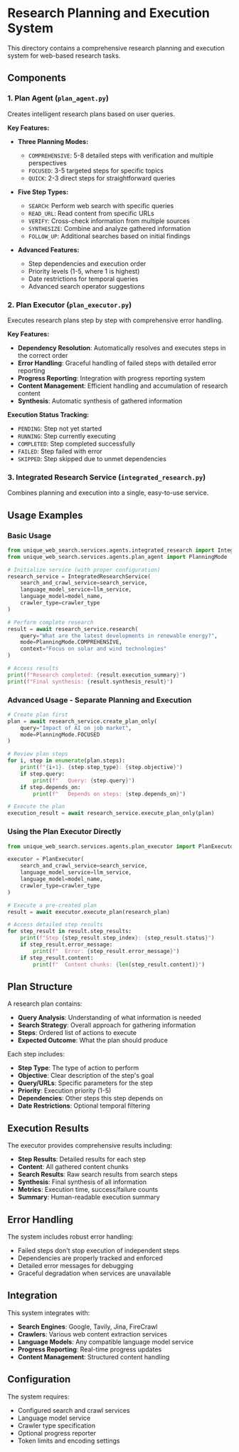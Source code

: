 # Research Planning and Execution System

This directory contains a comprehensive research planning and execution system for web-based research tasks.

## Components

### 1. Plan Agent (`plan_agent.py`)
Creates intelligent research plans based on user queries.

**Key Features:**
- **Three Planning Modes:**
  - `COMPREHENSIVE`: 5-8 detailed steps with verification and multiple perspectives
  - `FOCUSED`: 3-5 targeted steps for specific topics
  - `QUICK`: 2-3 direct steps for straightforward queries

- **Five Step Types:**
  - `SEARCH`: Perform web search with specific queries
  - `READ_URL`: Read content from specific URLs
  - `VERIFY`: Cross-check information from multiple sources
  - `SYNTHESIZE`: Combine and analyze gathered information
  - `FOLLOW_UP`: Additional searches based on initial findings

- **Advanced Features:**
  - Step dependencies and execution order
  - Priority levels (1-5, where 1 is highest)
  - Date restrictions for temporal queries
  - Advanced search operator suggestions

### 2. Plan Executor (`plan_executor.py`)
Executes research plans step by step with comprehensive error handling.

**Key Features:**
- **Dependency Resolution**: Automatically resolves and executes steps in the correct order
- **Error Handling**: Graceful handling of failed steps with detailed error reporting
- **Progress Reporting**: Integration with progress reporting system
- **Content Management**: Efficient handling and accumulation of research content
- **Synthesis**: Automatic synthesis of gathered information

**Execution Status Tracking:**
- `PENDING`: Step not yet started
- `RUNNING`: Step currently executing
- `COMPLETED`: Step completed successfully
- `FAILED`: Step failed with error
- `SKIPPED`: Step skipped due to unmet dependencies

### 3. Integrated Research Service (`integrated_research.py`)
Combines planning and execution into a single, easy-to-use service.

## Usage Examples

### Basic Usage
```python
from unique_web_search.services.agents.integrated_research import IntegratedResearchService
from unique_web_search.services.agents.plan_agent import PlanningMode

# Initialize service (with proper configuration)
research_service = IntegratedResearchService(
    search_and_crawl_service=search_service,
    language_model_service=llm_service,
    language_model=model_name,
    crawler_type=crawler_type
)

# Perform complete research
result = await research_service.research(
    query="What are the latest developments in renewable energy?",
    mode=PlanningMode.COMPREHENSIVE,
    context="Focus on solar and wind technologies"
)

# Access results
print(f"Research completed: {result.execution_summary}")
print(f"Final synthesis: {result.synthesis_result}")
```

### Advanced Usage - Separate Planning and Execution
```python
# Create plan first
plan = await research_service.create_plan_only(
    query="Impact of AI on job market",
    mode=PlanningMode.FOCUSED
)

# Review plan steps
for i, step in enumerate(plan.steps):
    print(f"{i+1}. {step.step_type}: {step.objective}")
    if step.query:
        print(f"   Query: {step.query}")
    if step.depends_on:
        print(f"   Depends on steps: {step.depends_on}")

# Execute the plan
execution_result = await research_service.execute_plan_only(plan)
```

### Using the Plan Executor Directly
```python
from unique_web_search.services.agents.plan_executor import PlanExecutor

executor = PlanExecutor(
    search_and_crawl_service=search_service,
    language_model_service=llm_service,
    language_model=model_name,
    crawler_type=crawler_type
)

# Execute a pre-created plan
result = await executor.execute_plan(research_plan)

# Access detailed step results
for step_result in result.step_results:
    print(f"Step {step_result.step_index}: {step_result.status}")
    if step_result.error_message:
        print(f"  Error: {step_result.error_message}")
    if step_result.content:
        print(f"  Content chunks: {len(step_result.content)}")
```

## Plan Structure

A research plan contains:
- **Query Analysis**: Understanding of what information is needed
- **Search Strategy**: Overall approach for gathering information
- **Steps**: Ordered list of actions to execute
- **Expected Outcome**: What the plan should produce

Each step includes:
- **Step Type**: The type of action to perform
- **Objective**: Clear description of the step's goal
- **Query/URLs**: Specific parameters for the step
- **Priority**: Execution priority (1-5)
- **Dependencies**: Other steps this step depends on
- **Date Restrictions**: Optional temporal filtering

## Execution Results

The executor provides comprehensive results including:
- **Step Results**: Detailed results for each step
- **Content**: All gathered content chunks
- **Search Results**: Raw search results from search steps
- **Synthesis**: Final synthesis of all information
- **Metrics**: Execution time, success/failure counts
- **Summary**: Human-readable execution summary

## Error Handling

The system includes robust error handling:
- Failed steps don't stop execution of independent steps
- Dependencies are properly tracked and enforced
- Detailed error messages for debugging
- Graceful degradation when services are unavailable

## Integration

This system integrates with:
- **Search Engines**: Google, Tavily, Jina, FireCrawl
- **Crawlers**: Various web content extraction services
- **Language Models**: Any compatible language model service
- **Progress Reporting**: Real-time progress updates
- **Content Management**: Structured content handling

## Configuration

The system requires:
- Configured search and crawl services
- Language model service
- Crawler type specification
- Optional progress reporter
- Token limits and encoding settings

